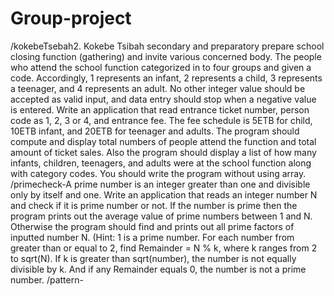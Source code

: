 # Group-project
/kokebeTsebah2. Kokebe Tsibah secondary and preparatory prepare school closing function (gathering) and invite various concerned body. The people who attend the school function categorized in to four groups and given a code. Accordingly, 1 represents an infant, 2 represents a child, 3 represents a teenager, and 4 represents an adult. No other integer value should be accepted as valid input, and data entry should stop when a negative value is entered. Write an application that read entrance ticket number, person code as 1, 2, 3 or 4, and entrance fee. The fee schedule is 5ETB for child, 10ETB infant, and 20ETB for teenager and adults. The program should compute and display total numbers of people attend the function and total amount of ticket sales. Also the program should display a list of how many infants, children, teenagers, and adults were at the school function along with category codes. You should write the program without using array.
/primecheck-A prime number is an integer greater than one and divisible only by itself and one. Write an application that reads an integer number N and check if it is prime number or not. If the number is prime then the program prints out the average value of prime numbers between 1 and N. Otherwise the program should find and prints out all prime factors of inputted number N. (Hint: 1 is a prime number. For each number from greater than or equal to 2, find Remainder = N % k, where k ranges from 2 to sqrt(N). If k is greater than sqrt(number), the number is not equally divisible by k. And if any Remainder equals 0, the number is not a prime number.
/pattern-
